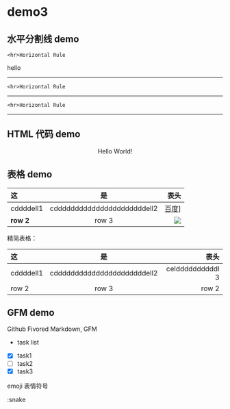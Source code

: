 # demo3

## 水平分割线 demo

    <hr>Horizontal Rule  
hello    

--- 

    <hr>Horizontal Rule
    
***

    <hr>Horizontal Rule
    
___

## HTML 代码 demo

<p align= 'center'>Hello World!</p>

<!--
这些文字会被忽略！
这一行同样 

-->


## 表格 demo

| 这  |  是  |  表头  |
|:----|:-----:|-------:|
|cddddell1 | cddddddddddddddddddddddell2 | [百度]]|
|**row 2**| row 3 | ![][baidu_logo]  | 


精简表格：

 这  |  是  |  表头  
:----|:-----:|-------:
cddddell1 | cddddddddddddddddddddddell2 | celddddddddddl 3
 row 2 | row 3 | row 2

## GFM demo

Github Fivored Markdown, GFM

- task list

- [x] task1
- [ ] task2
- [x] task3

emoji 表情符号

   :snake





<!--- 下面是本文档中用到的链接 -->
[百度]: http://www.baidu.com  
[baidu]:http://www.baidu.com  
[demo1]:demo1.md
[代码块 demo]:demo2.md#代码块-demo

[baidu_logo]:https://timgsa.baidu.com/timg?image&quality=80&size=b9999_10000&sec=1503205542450&di=544515d3b679b25f5db2b9e9843c8843&imgtype=0&src=http%3A%2F%2Fwww.qiuyongsheng.com%2Fstatic%2Findex%2Fbaidu.jpg 
